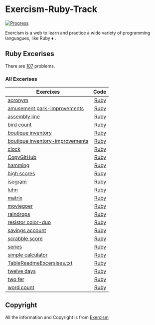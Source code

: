 # Exercism-Ruby-Track

[![Progress](https://img.shields.io/badge/Progress-20%25-brightgreen)](https://exercism.org/profiles/Dotecbit)

Exercism is a web to learn and practice a wide variety of programming languagues, like Ruby ♦ .

## Ruby Excerises

There are [107](https://exercism.org/tracks/ruby/exercises) problems.

### All Excerises



| Exercixes     |  Code  |
| ------------- | -----:|
|[acronym](https://exercism.org/tracks/ruby/exercises/acronym)|[Ruby](./acronym)|
|[amusement park-improvements](https://exercism.org/tracks/ruby/exercises/amusement-park-improvements)|[Ruby](./amusement-park-improvements)|
|[assembly line](https://exercism.org/tracks/ruby/exercises/assembly-line)|[Ruby](./assembly-line)|
|[bird count](https://exercism.org/tracks/ruby/exercises/bird-count)|[Ruby](./bird-count)|
|[boutique inventory](https://exercism.org/tracks/ruby/exercises/boutique-inventory)|[Ruby](./boutique-inventory)|
|[boutique inventory-improvements](https://exercism.org/tracks/ruby/exercises/boutique-inventory-improvements)|[Ruby](./boutique-inventory-improvements)|
|[clock](https://exercism.org/tracks/ruby/exercises/clock)|[Ruby](./clock)|
|[CopyGitHub](https://exercism.org/tracks/ruby/exercises/CopyGitHub)|[Ruby](./CopyGitHub)|
|[hamming](https://exercism.org/tracks/ruby/exercises/hamming)|[Ruby](./hamming)|
|[high scores](https://exercism.org/tracks/ruby/exercises/high-scores)|[Ruby](./high-scores)|
|[isogram](https://exercism.org/tracks/ruby/exercises/isogram)|[Ruby](./isogram)|
|[luhn](https://exercism.org/tracks/ruby/exercises/luhn)|[Ruby](./luhn)|
|[matrix](https://exercism.org/tracks/ruby/exercises/matrix)|[Ruby](./matrix)|
|[moviegoer](https://exercism.org/tracks/ruby/exercises/moviegoer)|[Ruby](./moviegoer)|
|[raindrops](https://exercism.org/tracks/ruby/exercises/raindrops)|[Ruby](./raindrops)|
|[resistor color-duo](https://exercism.org/tracks/ruby/exercises/resistor-color-duo)|[Ruby](./resistor-color-duo)|
|[savings account](https://exercism.org/tracks/ruby/exercises/savings-account)|[Ruby](./savings-account)|
|[scrabble score](https://exercism.org/tracks/ruby/exercises/scrabble-score)|[Ruby](./scrabble-score)|
|[series](https://exercism.org/tracks/ruby/exercises/series)|[Ruby](./series)|
|[simple calculator](https://exercism.org/tracks/ruby/exercises/simple-calculator)|[Ruby](./simple-calculator)|
|[TableReadmeExcersises.txt](https://exercism.org/tracks/ruby/exercises/TableReadmeExcersises.txt)|[Ruby](./TableReadmeExcersises.txt)|
|[twelve days](https://exercism.org/tracks/ruby/exercises/twelve-days)|[Ruby](./twelve-days)|
|[two fer](https://exercism.org/tracks/ruby/exercises/two-fer)|[Ruby](./two-fer)|
|[word count](https://exercism.org/tracks/ruby/exercises/word-count)|[Ruby](./word-count)|

## Copyright

All the information and Copyright is from [Exercism](https://exercism.org) 
